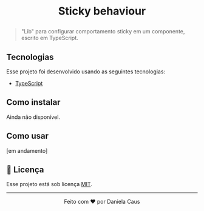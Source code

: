 <h1 align="center">

  Sticky behaviour

</h1>

> "Lib" para configurar comportamento sticky em um componente, escrito em TypeScript.

## Tecnologias

Esse projeto foi desenvolvido usando as seguintes tecnologias:

- [TypeScript](https://www.typescriptlang.org/docs/)

## Como instalar

Ainda não disponível.

## Como usar

[em andamento]

## 📄 Licença

Esse projeto está sob licença [MIT](LICENSE).

---

<p align="center"> Feito com ❤ por Daniela Caus</p>